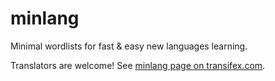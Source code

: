 minlang
=======


Minimal wordlists for fast & easy new languages learning.


Translators are welcome! See [minlang page on transifex.com](https://www.transifex.com/projects/p/minlang/).
